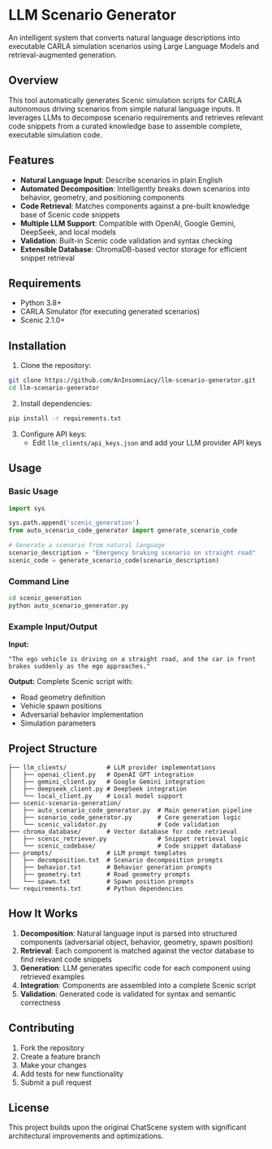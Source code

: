# LLM Scenario Generator

An intelligent system that converts natural language descriptions into executable CARLA simulation scenarios using Large Language Models and retrieval-augmented generation.

## Overview

This tool automatically generates Scenic simulation scripts for CARLA autonomous driving scenarios from simple natural language inputs. It leverages LLMs to decompose scenario requirements and retrieves relevant code snippets from a curated knowledge base to assemble complete, executable simulation code.

## Features

- **Natural Language Input**: Describe scenarios in plain English
- **Automated Decomposition**: Intelligently breaks down scenarios into behavior, geometry, and positioning components
- **Code Retrieval**: Matches components against a pre-built knowledge base of Scenic code snippets
- **Multiple LLM Support**: Compatible with OpenAI, Google Gemini, DeepSeek, and local models
- **Validation**: Built-in Scenic code validation and syntax checking
- **Extensible Database**: ChromaDB-based vector storage for efficient snippet retrieval

## Requirements

- Python 3.8+
- CARLA Simulator (for executing generated scenarios)
- Scenic 2.1.0+

## Installation

1. Clone the repository:
```bash
git clone https://github.com/AnInsomniacy/llm-scenario-generator.git
cd llm-scenario-generator
```

2. Install dependencies:
```bash
pip install -r requirements.txt
```

3. Configure API keys:
   - Edit `llm_clients/api_keys.json` and add your LLM provider API keys

## Usage

### Basic Usage

```python
import sys

sys.path.append('scenic_generation')
from auto_scenario_code_generator import generate_scenario_code

# Generate a scenario from natural language
scenario_description = "Emergency braking scenario on straight road"
scenic_code = generate_scenario_code(scenario_description)
```

### Command Line

```bash
cd scenic_generation
python auto_scenario_generator.py
```

### Example Input/Output

**Input:**
```
"The ego vehicle is driving on a straight road, and the car in front brakes suddenly as the ego approaches."
```

**Output:**
Complete Scenic script with:
- Road geometry definition
- Vehicle spawn positions
- Adversarial behavior implementation
- Simulation parameters

## Project Structure

```
├── llm_clients/           # LLM provider implementations
│   ├── openai_client.py   # OpenAI GPT integration
│   ├── gemini_client.py   # Google Gemini integration
│   ├── deepseek_client.py # DeepSeek integration
│   └── local_client.py    # Local model support
├── scenic-scenario-generation/
│   ├── auto_scenario_code_generator.py  # Main generation pipeline
│   ├── scenario_code_generator.py       # Core generation logic
│   └── scenic_validator.py              # Code validation
├── chroma_database/       # Vector database for code retrieval
│   ├── scenic_retriever.py              # Snippet retrieval logic
│   └── scenic_codebase/                 # Code snippet database
├── prompts/               # LLM prompt templates
│   ├── decomposition.txt  # Scenario decomposition prompts
│   ├── behavior.txt       # Behavior generation prompts
│   ├── geometry.txt       # Road geometry prompts
│   └── spawn.txt          # Spawn position prompts
└── requirements.txt       # Python dependencies
```

## How It Works

1. **Decomposition**: Natural language input is parsed into structured components (adversarial object, behavior, geometry, spawn position)
2. **Retrieval**: Each component is matched against the vector database to find relevant code snippets
3. **Generation**: LLM generates specific code for each component using retrieved examples
4. **Integration**: Components are assembled into a complete Scenic script
5. **Validation**: Generated code is validated for syntax and semantic correctness

## Contributing

1. Fork the repository
2. Create a feature branch
3. Make your changes
4. Add tests for new functionality
5. Submit a pull request

## License

This project builds upon the original ChatScene system with significant architectural improvements and optimizations.